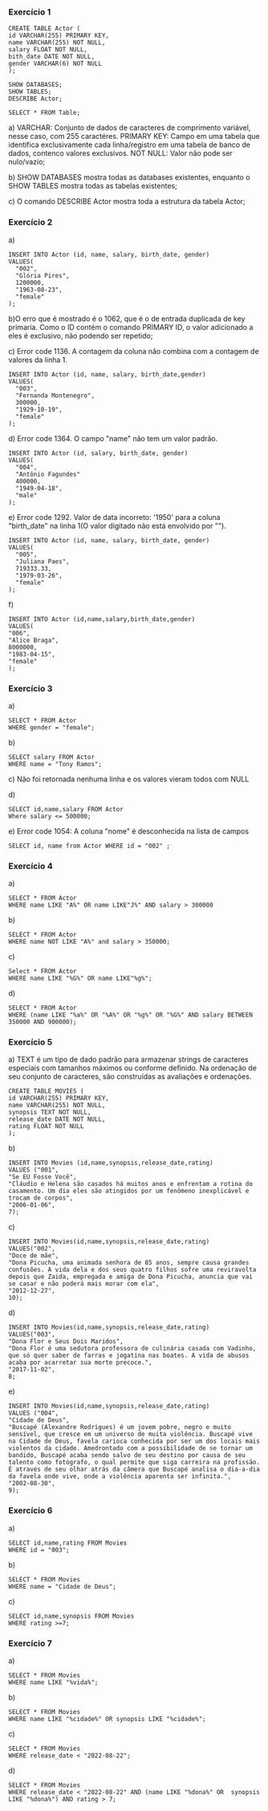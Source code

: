 ### Exercício 1
```
CREATE TABLE Actor (
id VARCHAR(255) PRIMARY KEY,
name VARCHAR(255) NOT NULL,
salary FLOAT NOT NULL,
bith_date DATE NOT NULL,
gender VARCHAR(6) NOT NULL
);

SHOW DATABASES;
SHOW TABLES;
DESCRIBE Actor;

SELECT * FROM Table; 
```

a) VARCHAR: Conjunto de dados de caracteres de comprimento variável, nesse caso, com 255 caractéres. PRIMARY KEY: Campo em uma tabela que identifica exclusivamente cada linha/registro em uma tabela de banco de dados, contenco valores exclusivos. NOT NULL: Valor não pode ser nulo/vazio;

b) SHOW DATABASES mostra todas as databases existentes, enquanto o SHOW TABLES mostra todas as tabelas existentes;

c) O comando DESCRIBE Actor mostra toda a estrutura da tabela Actor;

### Exercício 2

a)
```
INSERT INTO Actor (id, name, salary, birth_date, gender)
VALUES(
  "002", 
  "Glória Pires",
  1200000,
  "1963-08-23", 
  "female"
);
```

b)O erro que é mostrado é o 1062, que é o de entrada duplicada de key primaria. Como o ID contém o comando PRIMARY ID, o valor adicionado a eles é exclusivo, não podendo ser repetido;

c) Error code 1136. A contagem da coluna não combina com a contagem de valores da linha 1.

```
INSERT INTO Actor (id, name, salary, birth_date,gender)
VALUES(
  "003", 
  "Fernanda Montenegro",
  300000,
  "1929-10-19", 
  "female"
);
```

d) Error code 1364. O campo "name" não tem um valor padrão.

```
INSERT INTO Actor (id, salary, birth_date, gender)
VALUES(
  "004",
  "Antônio Fagundes"
  400000,
  "1949-04-18", 
  "male"
);
```

e) Error code 1292. Valor de data incorreto: '1950' para a coluna "birth_date" na linha 1(O valor digitado não está envolvido por "").

```
INSERT INTO Actor (id, name, salary, birth_date, gender)
VALUES(
  "005", 
  "Juliana Paes",
  719333.33,
  "1979-03-26", 
  "female"
);
```

f) 

```
INSERT INTO Actor (id,name,salary,birth_date,gender)
VALUES(
"006",
"Alice Braga",
8000000,
"1983-04-15",
"female"
);
```

### Exercício 3

a)
```
SELECT * FROM Actor
WHERE gender = "female";
```

b)
```
SELECT salary FROM Actor
WHERE name = "Tony Ramos";
```

c) Não foi retornada nenhuma linha e os valores vieram todos com NULL

d)  
```
SELECT id,name,salary FROM Actor
Where salary <= 500000;
```

e)  Error code 1054: A coluna "nome" é desconhecida na lista de campos

```
SELECT id, name from Actor WHERE id = "002"	;
```

### Exercício 4

a)
```
SELECT * FROM Actor
WHERE name LIKE "A%" OR name LIKE"J%" AND salary > 300000
```

b) 
```
SELECT * FROM Actor
WHERE name NOT LIKE "A%" and salary > 350000;
```

c)
```
Select * FROM Actor
WHERE name LIKE "%G%" OR name LIKE"%g%";
```

d) 
```
SELECT * FROM Actor
WHERE (name LIKE "%a%" OR "%A%" OR "%g%" OR "%G%" AND salary BETWEEN 350000 AND 900000);
```

### Exercício 5

a) TEXT é um tipo de dado padrão para armazenar strings de caracteres especiais com tamanhos máximos ou conforme definido. Na ordenação de seu conjunto de caracteres, são construídas as avaliações e ordenações.
```
CREATE TABLE MOVIES (
id VARCHAR(255) PRIMARY KEY,
name VARCHAR(255) NOT NULL,
synopsis TEXT NOT NULL,
release_date DATE NOT NULL,
rating FLOAT NOT NULL
); 
```

b)
```
INSERT INTO Movies (id,name,synopsis,release_date,rating)
VALUES ("001",
"Se EU Fosse Você", 
"Cláudio e Helena são casados há muitos anos e enfrentam a rotina do casamento. Um dia eles são atingidos por um fenômeno inexplicável e trocam de corpos",
"2006-01-06",
7);
```

c)
```
INSERT INTO Movies(id,name,synopsis,release_date,rating)
VALUES("002",
"Doce de mãe",
"Dona Picucha, uma animada senhora de 85 anos, sempre causa grandes confusões. A vida dela e dos seus quatro filhos sofre uma reviravolta depois que Zaida, empregada e amiga de Dona Picucha, anuncia que vai se casar e não poderá mais morar com ela",
"2012-12-27",
10);
```

d)
```
INSERT INTO Movies(id,name,synopsis,release_date,rating)
VALUES("003",
"Dona Flor e Seus Dois Maridos",
"Dona Flor é uma sedutora professora de culinária casada com Vadinho, que só quer saber de farras e jogatina nas boates. A vida de abusos acaba por acarretar sua morte precoce.",
"2017-11-02",
8;
```
e)
```
INSERT INTO Movies(id,name,synopsis,release_date,rating)
VALUES ("004",
"Cidade de Deus",
"Buscapé (Alexandre Rodrigues) é um jovem pobre, negro e muito sensível, que cresce em um universo de muita violência. Buscapé vive na Cidade de Deus, favela carioca conhecida por ser um dos locais mais violentos da cidade. Amedrontado com a possibilidade de se tornar um bandido, Buscapé acaba sendo salvo de seu destino por causa de seu talento como fotógrafo, o qual permite que siga carreira na profissão. É através de seu olhar atrás da câmera que Buscapé analisa o dia-a-dia da favela onde vive, onde a violência aparenta ser infinita.",
"2002-08-30",
9);
```

### Exercício 6

a)
```
SELECT id,name,rating FROM Movies
WHERE id = "003";
```

b) 
```
SELECT * FROM Movies
WHERE name = "Cidade de Deus";
```

c)
```
SELECT id,name,synopsis FROM Movies
WHERE rating >=7;
```

### Exercício 7

a) 
```
SELECT * FROM Movies
WHERE name LIKE "%vida%";
```

b)
```
SELECT * FROM Movies
WHERE name LIKE "%cidade%" OR synopsis LIKE "%cidade%";
```

c)
```
SELECT * FROM Movies
WHERE release_date < "2022-08-22";
```

d)
```
SELECT * FROM Movies
WHERE release_date < "2022-08-22" AND (name LIKE "%dona%" OR  synopsis LIKE "%dona%") AND rating > 7;
```